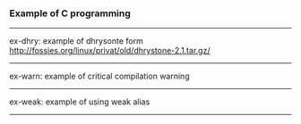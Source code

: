### Example of C programming

---------------------------------------------------
ex-dhry:
  example of dhrysonte form
  http://fossies.org/linux/privat/old/dhrystone-2.1.tar.gz/

---------------------------------------------------
ex-warn:
  example of critical compilation warning

---------------------------------------------------
ex-weak:
  example of using weak alias

---------------------------------------------------
